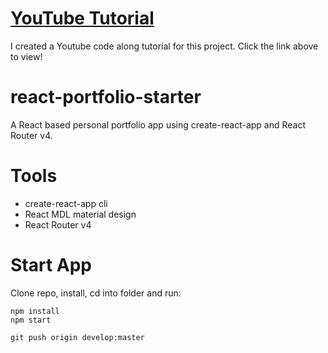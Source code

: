 # [YouTube Tutorial](https://www.youtube.com/playlist?list=PL3KAvm6JMiowqFTXj3oPQkhP7aCgRHFTm)
I created a Youtube code along tutorial for this project. Click the link above to view!

# react-portfolio-starter
A React based personal portfolio app using create-react-app and React Router v4.

# Tools
* create-react-app cli
* React MDL material design
* React Router v4

# Start App
Clone repo, install, cd into folder and run:
```
npm install
npm start
```
```
git push origin develop:master
```